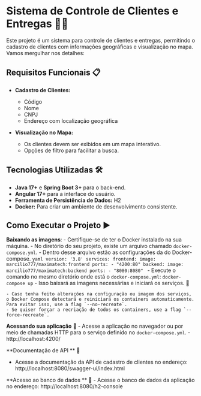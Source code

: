 # Sistema de Controle de Clientes e Entregas 🚚🌟

Este projeto é um sistema para controle de clientes e entregas, permitindo o cadastro de clientes com informações geográficas e visualização no mapa. Vamos mergulhar nos detalhes:

## Requisitos Funcionais 📋

- **Cadastro de Clientes:**
  - Código
  - Nome
  - CNPJ
  - Endereço com localização geográfica

- **Visualização no Mapa:**
  - Os clientes devem ser exibidos em um mapa interativo.
  - Opções de filtro para facilitar a busca.

## Tecnologias Utilizadas 🛠️

- **Java 17+** e **Spring Boot 3+** para o back-end.
- **Angular 17+** para a interface do usuário.
- **Ferramenta de Persistência de Dados:** H2
- **Docker:** Para criar um ambiente de desenvolvimento consistente.

## Como Executar o Projeto ▶️ 


 **Baixando as imagens**:
    - Certifique-se de ter o Docker instalado na sua máquina.
    - No diretório do seu projeto, existe um arquivo chamado `docker-compose.yml`.
    - Dentro desse arquivo estão as configurações da do Docker-compose. 
        ```yaml
        version: '3.8'
        services:
          frontend:
            image: marcilio777/maximatech:frontend
            ports:
              - "4200:80"
          backend:
            image: marcilio777/maximatech:backend
            ports:
              - "8080:8080"
        ```
    - Execute o comando no mesmo diretório onde está o `docker-compose.yml`:
        ```
        docker-compose up
        ```
    - Isso baixará as imagens necessárias e iniciará os serviços. 🚀

    - Caso tenha feito alterações na configuração ou imagem dos serviços, o Docker Compose detectará e reiniciará os containers automaticamente. Para evitar isso, use a flag `--no-recreate`.
    - Se quiser forçar a recriação de todos os containers, use a flag `--force-recreate`.

 **Acessando sua aplicação** 🚀
    - Acesse a aplicação no navegador ou por meio de chamadas HTTP para o serviço definido no `docker-compose.yml`.
    - http://localhost:4200/
 
  **Documentação de API ** 🚀
  - Acesse a documentação da API de cadastro de clientes no endereço: http://localhost:8080/swagger-ui/index.html
    
   **Acesso ao banco de dados ** 🚀
    - Acesse o banco de dados da aplicação no endereço: http://localhost:8080/h2-console
   







